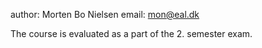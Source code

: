author: Morten Bo Nielsen
email: mon@eal.dk

The course is evaluated as a part of the 2. semester exam.



